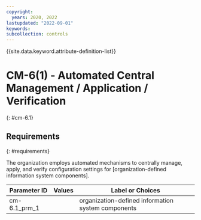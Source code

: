 ```yaml
---
copyright:
  years: 2020, 2022
lastupdated: "2022-09-01"
keywords: 
subcollection: controls
---
```



{{site.data.keyword.attribute-definition-list}}


# CM-6(1) - Automated Central Management / Application / Verification
{: #cm-6.1}

## Requirements
{: #requirements}

The organization employs automated mechanisms to centrally manage, apply, and verify configuration settings for [organization-defined information system components].

| Parameter ID | Values | Label or Choices |
|---|---|---|
| cm-6.1_prm_1 |  | organization-defined information system components |